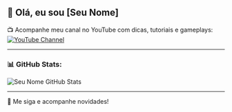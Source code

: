 ## 👋 Olá, eu sou [Seu Nome] <!-- Troque pelo seu nome -->

📺 Acompanhe meu canal no YouTube com dicas, tutoriais e gameplays:
[![YouTube Channel](https://img.shields.io/badge/YouTube-mroplayer666-red?logo=youtube)](https://youtube.com/@mroplayer666?si=IqOe-MyeS5WbGE82)

---

### 📊 GitHub Stats:
![Seu Nome GitHub Stats](https://github-readme-stats.vercel.app/api?username=SeuUsuario&show_icons=true&theme=dark)

---

🔗 Me siga e acompanhe novidades!

